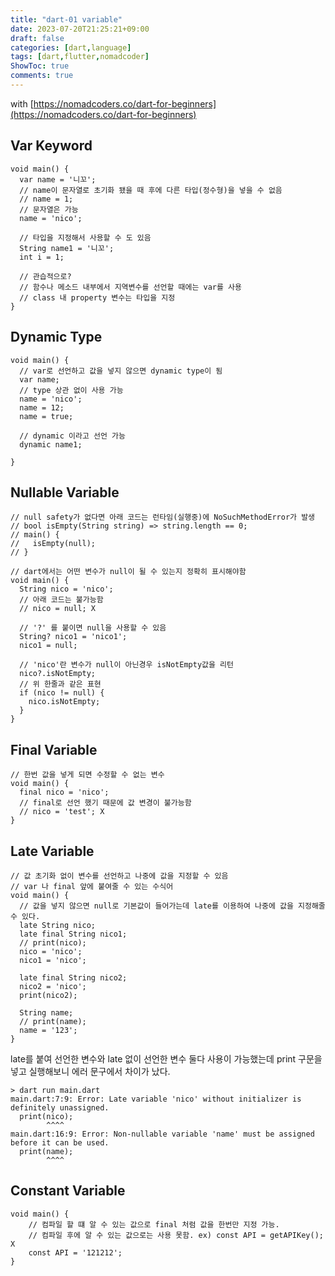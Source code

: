 ```yaml
---
title: "dart-01 variable"
date: 2023-07-20T21:25:21+09:00
draft: false
categories: [dart,language]
tags: [dart,flutter,nomadcoder]
ShowToc: true
comments: true
---
```

with [https://nomadcoders.co/dart-for-beginners](https://nomadcoders.co/dart-for-beginners)
  
## Var Keyword
```
void main() {
  var name = '니꼬';
  // name이 문자열로 초기화 됐을 때 후에 다른 타입(정수형)을 넣을 수 없음
  // name = 1; 
  // 문자열은 가능
  name = 'nico';

  // 타입을 지정해서 사용할 수 도 있음
  String name1 = '니꼬';
  int i = 1;

  // 관습적으로?
  // 함수나 메소드 내부에서 지역변수를 선언할 때에는 var를 사용
  // class 내 property 변수는 타입을 지정
}
```

## Dynamic Type
```
void main() {
  // var로 선언하고 값을 넣지 않으면 dynamic type이 됨
  var name;
  // type 상관 없이 사용 가능
  name = 'nico';
  name = 12;
  name = true;

  // dynamic 이라고 선언 가능
  dynamic name1;

}
```

## Nullable Variable
```
// null safety가 없다면 아래 코드는 런타임(실행중)에 NoSuchMethodError가 발생
// bool isEmpty(String string) => string.length == 0;
// main() {
//   isEmpty(null);
// }

// dart에서는 어떤 변수가 null이 될 수 있는지 정확히 표시해야함
void main() {
  String nico = 'nico';
  // 아래 코드는 불가능함 
  // nico = null; X

  // '?' 를 붙이면 null을 사용할 수 있음
  String? nico1 = 'nico1';
  nico1 = null;
  
  // 'nico'란 변수가 null이 아닌경우 isNotEmpty값을 리턴
  nico?.isNotEmpty;
  // 위 한줄과 같은 표현
  if (nico != null) {
    nico.isNotEmpty;
  }
}
```

## Final Variable
```
// 한번 값을 넣게 되면 수정할 수 없는 변수
void main() {
  final nico = 'nico';
  // final로 선언 했기 때문에 값 변경이 불가능함
  // nico = 'test'; X
}
```

## Late Variable
```
// 값 초기화 없이 변수를 선언하고 나중에 값을 지정할 수 있음
// var 나 final 앞에 붙여줄 수 있는 수식어
void main() {
  // 값을 넣지 않으면 null로 기본값이 들어가는데 late를 이용하여 나중에 값을 지정해줄 수 있다.
  late String nico;
  late final String nico1;
  // print(nico);
  nico = 'nico';
  nico1 = 'nico';

  late final String nico2;
  nico2 = 'nico';
  print(nico2);

  String name;
  // print(name);
  name = '123';
}
```
late를 붙여 선언한 변수와 late 없이 선언한 변수 둘다 사용이 가능했는데 print 구문을 넣고 실행해보니 에러 문구에서 차이가 났다.
```
> dart run main.dart
main.dart:7:9: Error: Late variable 'nico' without initializer is definitely unassigned.
  print(nico);
        ^^^^
main.dart:16:9: Error: Non-nullable variable 'name' must be assigned before it can be used.
  print(name);
        ^^^^
```

## Constant Variable
```
void main() {
    // 컴파일 할 떄 알 수 있는 값으로 final 처럼 값을 한번만 지정 가능.
    // 컴파일 후에 알 수 있는 값으로는 사용 못함. ex) const API = getAPIKey(); X
    const API = '121212';
}
```
